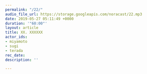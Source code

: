 ```yaml
---
permalink: "/22/"
audio_file_url: https://storage.googleapis.com/noracast/22.mp3
date: 2019-05-27 05:11:49 +0000
duration: '"60:00"'
layout: article
title: XX. XXXXXX
actor_ids:
- miyamoto
- sugi
- terada
rec_date: 
description: ''

---
```

